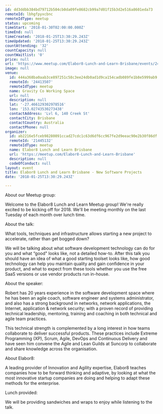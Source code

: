 ```yaml
---
id: dd3ddbb384bd79712b504cb0da09fe8682cb99a7d01f15b3d2e516a8601eda73
remoteId: lbhgfpyxcbnc
remoteIdType: meetup
status: upcoming
timeStart: '2018-01-30T02:00:00.000Z'
timeEnd: null
timeCreated: '2018-01-25T13:30:29.243Z'
timeUpdated: '2018-01-25T13:30:29.243Z'
countAttending: '32'
countCapacity: null
countWaitlist: '0'
price: null
url: 'https://www.meetup.com/Elabor8-Lunch-and-Learn-Brisbane/events/242570370/'
image: null
venue:
  id: 444a368ba0aab3ce897251c58c3ee24db0ad1d9ca154cadb089fe1b8e5999ab9
  remoteId: '24413507'
  remoteIdType: meetup
  name: Gravity Co Working Space
  url: null
  description: null
  lat: '-27.466129302978516'
  lon: '153.02743530273438'
  contactAddress: 'Lvl 6, 140 Creek St'
  contactCity: Brisbane
  contactCountry: Australia
  contactPhone: null
organizer:
  id: ab2216e5fceb98280091ccad27cdc1c63d6df6cc967fe2d9eeac90e2b30f86df
  remoteId: '21445132'
  remoteIdType: meetup
  name: Elabor8 Lunch and Learn Brisbane
  url: 'https://meetup.com/Elabor8-Lunch-and-Learn-Brisbane'
  description: null
  codeOfConduct: null
layout: event
title: Elabor8 Lunch and Learn Brisbane - New Software Projects
date: '2018-01-25T13:30:29.243Z'

---
```

<p>About our Meetup group:</p> <p>Welcome to the Elabor8 Lunch and Learn Meetup group! We're really excited to be kicking off for 2018. We'll be meeting monthly on the last Tuesday of each month over lunch time.</p> <p>About the talk:</p> <p>What tools, techniques and infrastructure allows starting a new project to accelerate, rather than get bogged down?</p> <p>We will be talking about what software development technology can do for you and what “good" looks like, not a detailed how-to. After this talk you should have an idea of what a good starting toolset looks like, how good technology can help you maintain quality and gain confidence in your product, and what to expect from these tools whether you use the free SaaS versions or use vendor products run in-house.</p> <p>About the speaker:</p> <p>Robert has 20 years experience in the software development space where he has been an agile coach, software engineer and systems administrator, and also has a strong background in networks, network applications, the Internet, application &amp; network security; with a proven record of providing technical leadership, mentoring, training and coaching in both technical and agile team practices.</p> <p>This technical strength is complemented by a long interest in how teams collaborate to deliver successful products. These practices include Extreme Programming (XP), Scrum, Agile, DevOps and Continuous Delivery and have seen him convene the Agile and Lean Guilds at Suncorp to collaborate and share knowledge across the organisation.</p> <p>About Elabor8:</p> <p>A leading provider of Innovation and Agility expertise, Elabor8 teaches companies how to be forward thinking and adaptive, by looking at what the most innovative startup companies are doing and helping to adapt these methods for the enterprise.</p> <p>Lunch provided:</p> <p>We will be providing sandwiches and wraps to enjoy while listening to the talk.</p>
